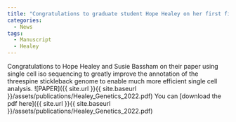 ```yaml
---
title: "Congratulations to graduate student Hope Healey on her first first author publication in Genetics"
categories:
  - News
tags:
  - Manuscript
  - Healey
---
```


Congratulations to Hope Healey and Susie Bassham on their paper using single cell iso sequencing to greatly improve the annotation of the threespine stickleback genome to enable much more efficient single cell analysis.
![PAPER]({{ site.url }}{{ site.baseurl }}/assets/publications/Healey_Genetics_2022.pdf)
You can [download the pdf here]({{ site.url }}{{ site.baseurl }}/assets/publications/Healey_Genetics_2022.pdf)